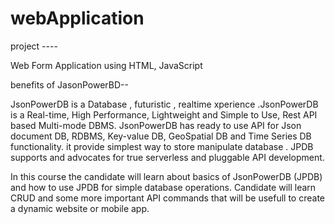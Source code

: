 # webApplication
project ----


Web Form Application using HTML, JavaScript 

benefits of JasonPowerBD--




JsonPowerDB is a Database , futuristic , realtime xperience .JsonPowerDB is a Real-time, High Performance, Lightweight and Simple to Use, Rest API based Multi-mode DBMS. JsonPowerDB has ready to use API for Json document DB, RDBMS, Key-value DB, GeoSpatial DB and Time Series DB functionality.
it provide simplest way to store manipulate database .
JPDB supports and advocates for true serverless and pluggable API development.

In this course the candidate will learn about basics of JsonPowerDB (JPDB) and how to use JPDB for simple database operations. Candidate will learn CRUD and some more important API commands that will be usefull to create a dynamic website or mobile app.
